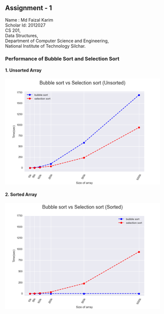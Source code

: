 
## Assignment - 1<br>
Name : Md Faizal Karim<br>
Scholar Id: 2012027<br>
CS 201,<br>
Data Structures,<br>
Department of Computer Science and Engineering,<br>
National Institute of Technology Silchar.

### Performance of Bubble Sort and Selection Sort

#### 1. Unsorted Array
![alt text](https://github.com/FaizalKarim280280/DSA/blob/main/Assignment-1/Plots/plt1.png)
<br>
#### 2. Sorted Array
![alt text](https://github.com/FaizalKarim280280/DSA/blob/main/Assignment-1/Plots/plt2.png)

